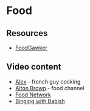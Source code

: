 # Food

## Resources

* [FoodGawker](https://foodgawker.com/)

## Video content

* [Alex](https://www.youtube.com/user/FrenchGuyCooking) - french guy cooking
* [Alton Brown](https://www.youtube.com/channel/UCfDNi1aEljAQ17mUrfUjkvg) - food channel
* [Food Network](https://www.youtube.com/user/FoodNetworkTV)
* [Binging with Babish](https://www.youtube.com/channel/UCJHA_jMfCvEnv-3kRjTCQXw) 




